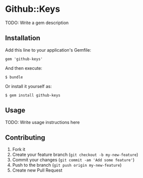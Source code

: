# Github::Keys

TODO: Write a gem description

## Installation

Add this line to your application's Gemfile:

    gem 'github-keys'

And then execute:

    $ bundle

Or install it yourself as:

    $ gem install github-keys

## Usage

TODO: Write usage instructions here

## Contributing

1. Fork it
2. Create your feature branch (`git checkout -b my-new-feature`)
3. Commit your changes (`git commit -am 'Add some feature'`)
4. Push to the branch (`git push origin my-new-feature`)
5. Create new Pull Request
